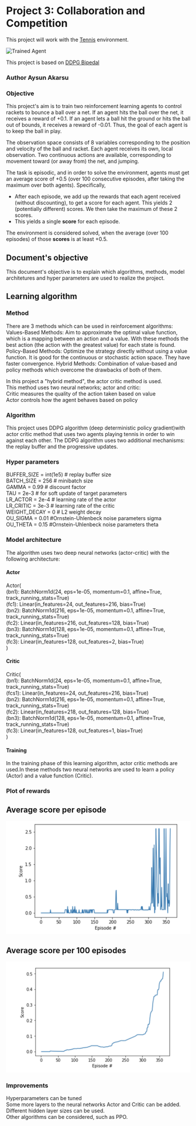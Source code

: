 
[//]: # (Image References)

[image1]: https://user-images.githubusercontent.com/10624937/42135623-e770e354-7d12-11e8-998d-29fc74429ca2.gif "Trained Agent"
[image2]: https://user-images.githubusercontent.com/10624937/42135622-e55fb586-7d12-11e8-8a54-3c31da15a90a.gif "Soccer"


# Project 3: Collaboration and Competition


This project will work with the [Tennis](https://github.com/Unity-Technologies/ml-agents/blob/master/docs/Learning-Environment-Examples.md#tennis) environment.

![Trained Agent][image1]

This project is based on [DDPG Bipedal](https://github.com/udacity/deep-reinforcement-learning/tree/master/ddpg-bipedal)

###  Author Aysun Akarsu

###  Objective

This project's aim is to train two reinforcement learning agents to control rackets to bounce a ball over a net. If an agent hits the ball over the net, it receives a reward of +0.1.  If an agent lets a ball hit the ground or hits the ball out of bounds, it receives a reward of -0.01.  Thus, the goal of each agent is to keep the ball in play.

The observation space consists of 8 variables corresponding to the position and velocity of the ball and racket. Each agent receives its own, local observation.  Two continuous actions are available, corresponding to movement toward (or away from) the net, and jumping. 

The task is episodic, and in order to solve the environment, agents must get an average score of +0.5 (over 100 consecutive episodes, after taking the maximum over both agents). Specifically,

- After each episode, we add up the rewards that each agent received (without discounting), to get a score for each agent. This yields 2 (potentially different) scores. We then take the maximum of these 2 scores.
- This yields a single **score** for each episode.

The environment is considered solved, when the average (over 100 episodes) of those **scores** is at least +0.5.

## Document's objective 

This document's objective is to explain which algorithms, methods, model architetures and hyper parameters are used to realize the project. 


## Learning algorithm

### Method
There are 3 methods which can be used in reinforcement algorithms:<br>
Values-Based Methods: Aim to approximate the optimal value function, which is a mapping between an action and a value. With these methods the best action (the action with the greatest value) for each state is found. 
Policy-Based Methods: Optimize the strategy directly without using a value function. It is good for the continuous or stochastic action space. They have faster convergence.
Hybrid Methods: Combination of value-based and policy methods which overcome the drawbacks of both of them.

In this project a "hybrid method", the actor critic method is used. <br>
This method uses two neural networks; actor and critic:<br>
Critic measures the quality of the action taken based on value<br>
Actor controls how the agent behaves based on policy<br>

### Algorithm

This project uses DDPG algorithm (deep deterministic policy gradient)with actor critic method that uses two agents playing tennis in order to win against each other. The DDPG algorithm uses two additional mechanisms: the replay buffer and the progressive updates.


### Hyper parameters

BUFFER_SIZE = int(1e5) # replay buffer size<br>
BATCH_SIZE = 256       # minibatch size <br>
GAMMA = 0.99           # discount factor <br>
TAU = 2e-3             # for soft update of target parameters <br>
LR_ACTOR = 2e-4        # learning rate of the actor <br>
LR_CRITIC = 3e-3       # learning rate of the critic <br>
WEIGHT_DECAY = 0       # L2 weight decay <br>
OU_SIGMA  = 0.01  #Ornstein-Uhlenbeck noise parameters sigma <br>
OU_THETA  = 0.15  #Ornstein-Uhlenbeck noise parameters theta<br>
     

### Model architecture

The algorithm uses two deep neural networks (actor-critic) with the following architecture:

#### Actor
Actor(<br>
  (bn1): BatchNorm1d(24, eps=1e-05, momentum=0.1, affine=True, track_running_stats=True) <br>
  (fc1): Linear(in_features=24, out_features=216, bias=True) <br>
  (bn2): BatchNorm1d(216, eps=1e-05, momentum=0.1, affine=True, track_running_stats=True)<br>
  (fc2): Linear(in_features=216, out_features=128, bias=True)<br>
  (bn3): BatchNorm1d(128, eps=1e-05, momentum=0.1, affine=True, track_running_stats=True)<br>
  (fc3): Linear(in_features=128, out_features=2, bias=True)<br>
)<br>

#### Critic
Critic(<br>
  (bn1): BatchNorm1d(24, eps=1e-05, momentum=0.1, affine=True, track_running_stats=True)<br>
  (fcs1): Linear(in_features=24, out_features=216, bias=True)<br>
  (bn2): BatchNorm1d(216, eps=1e-05, momentum=0.1, affine=True, track_running_stats=True)<br>
  (fc2): Linear(in_features=218, out_features=128, bias=True)<br>
  (bn3): BatchNorm1d(128, eps=1e-05, momentum=0.1, affine=True, track_running_stats=True)<br>
  (fc3): Linear(in_features=128, out_features=1, bias=True)<br>
)<br>

#### Training

In the training phase of this learning algorithm, actor critic methods are used.In these methods two neural networks are used to learn a policy (Actor) and a value function (Critic). 

### Plot of rewards

## Average score per episode

![plot_of_rewards](https://raw.githubusercontent.com/aysunakarsu/udacity_drlnd_tennis/master/plot_of_rewards_01.png)<br>

## Average score per 100 episodes

![plot_of_rewards_100](https://raw.githubusercontent.com/aysunakarsu/udacity_drlnd_tennis/master/plot_of_rewards_100_01.png)<br>


### Improvements

Hyperparameters can be tuned<br>
Some more layers to the neural networks Actor and Critic can be added. <br>
Different hidden layer sizes can be used.<br>
Other algorithms  can be considered, such as PPO.<br>
